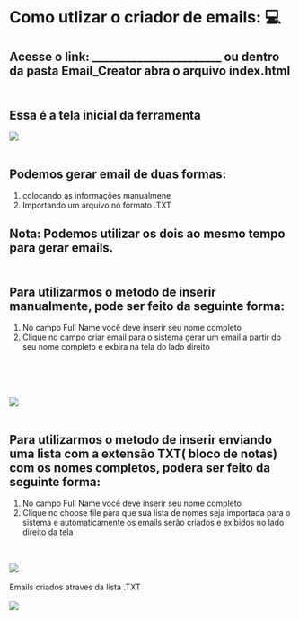 # Como utlizar o criador de emails: 💻

## Acesse o link: _______________________ ou dentro da pasta  Email_Creator abra o arquivo index.html<br><br>
## Essa é a tela inicial da ferramenta
<img src="1.png"></img>
<br><br>
## Podemos gerar email de duas formas:
<ol>
  <li> colocando as informações manualmene</li>
  <li>Importando um arquivo no formato .TXT</li>
  </ol>
  
 ## Nota: Podemos utilizar os dois ao mesmo tempo para gerar emails.<br><br>
 ## Para utilizarmos o metodo de inserir manualmente, pode ser feito da seguinte forma:
 <ol>
    <li> No campo Full Name você deve inserir seu nome completo</li>
    <li> Clique no campo criar email para o sistema gerar um email a partir do seu nome completo e exbira na tela do lado direito</li><br><br>
  </ol> <br><br>  
     <img src="screenshots/InserindoDados"></img><br><br> 
 
  
 ## Para utilizarmos o metodo de inserir enviando uma lista com a extensão TXT( bloco de notas) com os nomes completos, podera ser feito da seguinte forma:
 <ol>
    <li> No campo Full Name você deve inserir seu nome completo</li>
    <li> Clique no choose file para que sua lista de nomes seja importada para o sistema e automaticamente os emails serão criados e exibidos no lado direito da    tela</li>
  </ol>
  <br><br>
       <img src="screenshots//InserindoLista"></img><br><br>
 Emails criados atraves da lista .TXT <br><br>
       <img src="screenshots/dadosDireita"></img><br><br>
  

